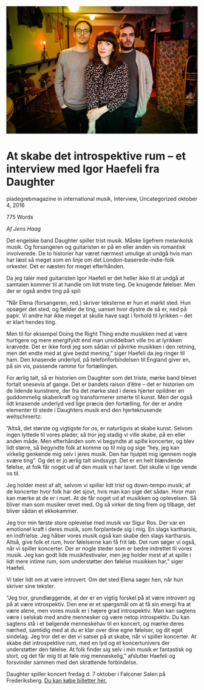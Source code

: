 <img src="/Images/Sonny Malhotra/Daughter-1-CreditSonnyMalhotra.jpg">

# At skabe det introspektive rum – et interview med Igor Haefeli fra Daughter

pladegrebmagazine	in international musik, Interview, Uncategorized	oktober 4, 2016 

775 Words 

*Af Jens Haag*

Det engelske band Daughter spiller trist musik. Måske ligefrem melankolsk musik. Og forsangeren og guitaristen er på en eller anden vis romantisk involverede. De to historier har været nærmest umulige at undgå hvis man har læst så meget som en linje om det London-baserede-indie-folk orkester. Det er næsten for meget efterhånden.

Da jeg taler med guitaristen Igor Haefeli er det heller ikke til at undgå at samtalen kommer til at handle om lidt triste ting. De knugende følelser. Men der er også andre ting på spil:

”Når Elena (forsangeren, red.) skriver teksterne er hun et mørkt sted. Hun opsøger det sted, og fælder de ting, uanset hvor dystre de så er, ned på papir. Vi andre har ikke meget at skulle have sagt i forhold til lyrikken – det er klart hendes ting.

Men til for eksempel Doing the Right Thing endte musikken med at være hurtigere og mere energifyldt end man umiddelbart ville tro at lyrikken krævede. Det er ikke fordi jeg som sådan vil påvirke musikken i den retning, men det endte med at give bedst mening,” siger Haefeli da jeg ringer til ham. Den knasende underlyd, på telefonforbindelsen til England giver en, på sin vis, passende ramme for fortællingen.

For ærlig talt, så er historien om Daughter som det triste, mørke band blevet fortalt snesevis af gange. Det er bandets raison d’être – det er historien om de lidende kunstnere, der fra det mørke sted i deres hjerter opildner en guddommelig skaberkraft og transformerer smerte til kunst. Men der også lidt knasende underlyd ved lige præcis den fortælling, for der er andre elementer til stede i Daughters musik end den hjerteknusende weltschmertz:

”Altså, det største og vigtigste for os, er naturligvis at skabe kunst. Selvom ingen lyttede til vores plader, så tror jeg stadig vi ville skabe, på en eller anden måde. Men efterhånden som vi begyndte at spille koncerter, og blev lidt større, så begyndte folk at komme op til mig og sige ”hey, jeg kan virkelig genkende mig selv i jeres musik. Den har hjulpet mig igennem nogle svære ting”. Og det er jo ærlig talt sindssygt. Det er en helt blændende følelse, at folk får noget ud af den musik vi har lavet. Det skulle vi lige vende os til.

Jeg holder mest af alt, selvom vi spiller lidt trist og down-tempo musik, af de koncerter hvor folk har det sjovt, hvis man kan sige det sådan. Hvor man kan mærke at de er i nuet. At de får noget ud af musikken og oplevelsen. Så bliver man som musiker revet med. Og så virker de ting frem og tilbage, det bliver sådan et ekkokammer.

Jeg tror min første store oplevelse med musik var Sigur Ros. Der var en emotionel kraft i deres musik, som forplantede sig i mig. En slags kartharsis, en indfrielse. Jeg håber vores musik også kan skabe den slags kartharsis. Altså, give folk et rum, hvor følelserne kan få frit løb. Det rum søger vi også, når vi spiller koncerter. Der er nogle steder som er bedre indrettet til vores musik. Jeg kan godt lide musikfestivaler, men jeg holder mest af at spille i lidt mere intime rum, som understøtter den følelse musikken har,” siger Haefeli.

Vi taler lidt om at være introvert. Om det sted Elena søger hen, når hun skriver sine tekster.

”Jeg tror, grundlæggende, at der er en vigtig forskel på at være introvert og på at være introspektiv. Den ene er et spørgsmål om at få sin energi fra at være alene, men vores musik er i højere grad introspektiv. Man kan sagtens være i selskab med andre mennesker og være netop introspektiv. Du kan sagtens stå i et bølgende menneskehav til en koncert, og mærke deres nærhed, samtidig med at du er klar over dine egne følelser, og dit eget sindelag. Jeg tror det er det vi satser på at skabe, når vi spiller koncerter. At skabe det introspektive rum, med en lyd og et koncertunivers der understøtter den følelse. At folk finder sig selv i min musik er fantastisk og stort, og det får mig til at føle mig menneskelig,” afslutter Haefeli og forsvinder sammen med den skrattende forbindelse.

Daughter spiller koncert fredag d. 7 oktober i Falconer Salen på Frederiksberg. [Du kan købe billetter her.](https://www.billetlugen.dk/da/event/daughter/billetter-0)
